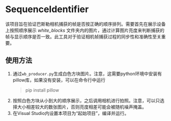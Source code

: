 # SequenceIdentifier

该项目旨在验证巴斯勒相机捕获的帧是否按正确的顺序排列。需要首先在展示设备上按照顺序展示 *white_blocks* 文件夹内的图片，通过计算图片亮度来判断捕获的帧与显示顺序是否一致。此工具对于验证相机帧捕获过程的同步性和准确性至关重要。

## 使用方法
1. 通过`wb_producer.py`生成白色方块图片。注意，这需要python环境中安装有pillow库，如果没有安装，可以在命令行中运行
    > pip install pillow
2. 按照白色方块从小到大的顺序展示，之后调用相机进行拍照。注意，可以只选择大小相差较大的数张图片，否则亮度相差可能会被随机噪声掩盖。
3. 在Visual Studio内设置本项目为“起始项目”，编译并运行。
